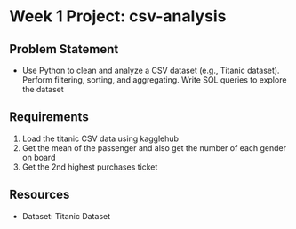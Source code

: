 # Week 1 Project: csv-analysis


## Problem Statement
- Use Python to clean and analyze a CSV dataset (e.g., Titanic dataset). Perform filtering, sorting, and aggregating. Write SQL queries to explore the dataset

## Requirements
1. Load the titanic CSV data using kagglehub
2. Get the mean of the passenger and also get the number of each gender on board 
3. Get the 2nd highest purchases ticket

## Resources
- Dataset: Titanic Dataset
